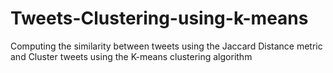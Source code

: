 # Tweets-Clustering-using-k-means
Computing the similarity between tweets using the Jaccard Distance metric and Cluster tweets using the K-means clustering algorithm
